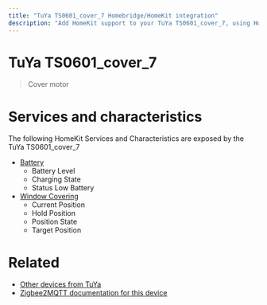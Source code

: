 ```yaml
---
title: "TuYa TS0601_cover_7 Homebridge/HomeKit integration"
description: "Add HomeKit support to your TuYa TS0601_cover_7, using Homebridge, Zigbee2MQTT and homebridge-z2m."
---
```

<!---
This file has been GENERATED using src/docgen/docgen.ts
DO NOT EDIT THIS FILE MANUALLY!
-->
# TuYa TS0601_cover_7
> Cover motor


# Services and characteristics
The following HomeKit Services and Characteristics are exposed by
the TuYa TS0601_cover_7

* [Battery](../../battery.md)
  * Battery Level
  * Charging State
  * Status Low Battery
* [Window Covering](../../cover.md)
  * Current Position
  * Hold Position
  * Position State
  * Target Position


# Related
* [Other devices from TuYa](../index.md#tuya)
* [Zigbee2MQTT documentation for this device](https://www.zigbee2mqtt.io/devices/TS0601_cover_7.html)